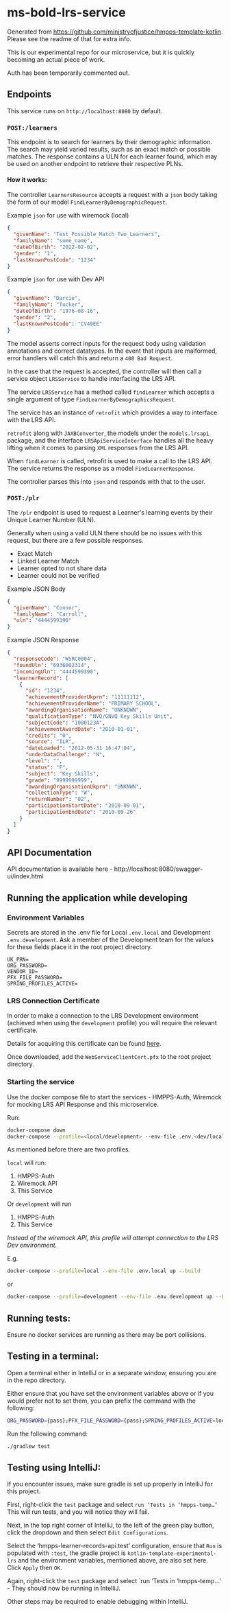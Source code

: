 # ms-bold-lrs-service

Generated from https://github.com/ministryofjustice/hmpps-template-kotlin. Please see the readme of that for extra info.

This is our experimental repo for our microservice, but it is quickly becoming an actual piece of work.

Auth has been temporarily commented out.

## Endpoints

This service runs on `http://localhost:8080` by default.

### `POST:/learners`
This endpoint is to search for learners by their demographic information.
The search may yield varied results, such as an exact match or possible matches.
The response contains a ULN for each learner found, which may be used on another endpoint to retrieve their respective PLNs.

#### How it works:

The controller `LearnersResource` accepts a request with a `json` body taking the form of our model `FindLearnerByDemographicRequest`.

Example `json` for use with wiremock (local)

```json
{
  "givenName": "Test_Possible_Match_Two_Learners",
  "familyName": "some_name",
  "dateOfBirth": "2022-02-02",
  "gender": "1",
  "lastKnownPostCode": "1234"
}
```

Example `json` for use with Dev API

```json
{
  "givenName": "Darcie",
  "familyName": "Tucker",
  "dateOfBirth": "1976-08-16",
  "gender": "2",
  "lastKnownPostCode": "CV49EE"
}
```

The model asserts correct inputs for the request body using validation annotations and correct datatypes. In the event that inputs are malformed, error handlers will catch this and return a `400 Bad Request`.

In the case that the request is accepted, the controller will then call a service object `LRSService` to handle interfacing the LRS API.

The service `LRSService` has a method called `findLearner` which accepts a single argument of type `FindLearnerByDemographicsRequest`.

The service has an instance of `retrofit` which provides a way to interface with the LRS API.

`retrofit` along with `JAXBConverter`, the models under the `models.lrsapi` package, and the interface `LRSApiServiceInterface` handles all the heavy lifting when it comes to parsing `XML` responses from the LRS API.

When `findLearner` is called, retrofit is used to make a call to the LRS API. The service returns the response as a model `FindLearnerResponse`.

The controller parses this into `json` and responds with that to the user.

### `POST:/plr`

The `/plr` endpoint is used to request a Learner's learning events by their Unique Learner Number (ULN).

Generally when using a valid ULN there should be no issues with this request, but there are a few possible responses.
* Exact Match
* Linked Learner Match
* Learner opted to not share data
* Learner could not be verified

Example JSON Body
```json
{
  "givenName": "Connor",
  "familyName": "Carroll",
  "uln": "4444599390"
}
```

Example JSON Response
```json
{
  "responseCode": "WSRC0004",
  "foundUln": "6936002314",
  "incomingUln": "4444599390",
  "learnerRecord": [
    {
      "id": "1234",
      "achievementProviderUkprn": "11111112",
      "achievementProviderName": "PRIMARY SCHOOL",
      "awardingOrganisationName": "UNKNOWN",
      "qualificationType": "NVQ/GNVQ Key Skills Unit",
      "subjectCode": "1000123A",
      "achievementAwardDate": "2010-01-01",
      "credits": "0",
      "source": "ILR",
      "dateLoaded": "2012-05-31 16:47:04",
      "underDataChallenge": "N",
      "level": "",
      "status": "F",
      "subject": "Key Skills",
      "grade": "9999999999",
      "awardingOrganisationUkprn": "UNKNWN",
      "collectionType": "W",
      "returnNumber": "02",
      "participationStartDate": "2010-09-01",
      "participationEndDate": "2010-09-26"
    }
  ]
}
```

## API Documentation

API documentation is available here - http://localhost:8080/swagger-ui/index.html

## Running the application while developing

### Environment Variables

Secrets are stored in the .env file for Local `.env.local` and Development `.env.development`.
Ask a member of the Development team for the values for these fields place it in the root project directory.
```
UK_PRN=
ORG_PASSWORD=
VENDOR_ID=
PFX_FILE_PASSWORD=
SPRING_PROFILES_ACTIVE=
```

### LRS Connection Certificate

In order to make a connection to the LRS Development environment (achieved when using the `development` profile) you will require the relevant certificate.

Details for acquiring this certificate can be found [here](https://github.com/moj-analytical-services/dmet-bold/wiki/RR-Pilot-%E2%80%90-LRS-Microservice).

Once downloaded, add the `WebServiceClientCert.pfx` to the root project directory.


### Starting the service
Use the docker compose file to start the services - HMPPS-Auth, Wiremock for mocking LRS API Response and this microservice.

Run:
```bash
docker-compose down
docker-compose --profile=<local/development> --env-file .env.<dev/local> up --build
```

As mentioned before there are two profiles.

`local` will run:
1. HMPPS-Auth
2. Wiremock API
3. This Service

Or `development` will run
1. HMPPS-Auth
2. This Service

_Instead of the wiremock API, this profile will attempt connection to the LRS Dev environment._



E.g.
```bash
docker-compose --profile=local --env-file .env.local up --build
```
or
```bash
docker-compose --profile=development --env-file .env.development up --build
```

## Running tests:

Ensure no docker services are running as there may be port collisions.

## Testing in a terminal:

Open a terminal either in IntelliJ or in a separate window, ensuring you are in the repo directory.

Either ensure that you have set the environment variables above or if you would prefer not to set them, you can prefix the command with the following: 
```bash
ORG_PASSWORD={pass};PFX_FILE_PASSWORD={pass};SPRING_PROFILES_ACTIVE=local;UK_PRN={pass}
```

Run the following command:

```bash
./gradlew test
```

## Testing using IntelliJ:

If you encounter issues, make sure gradle is set up properly in IntelliJ for this project.

First, right-click the `test` package and select `run ‘Tests in ‘hmpps-temp…’` This will run tests, and you will notice they will fail.

Next, in the top right corner of IntelliJ, to the left of the green play button, click the dropdown and then select `Edit Configurations`.

Select the ‘hmpps-learner-records-api.test’ configuration, ensure that `Run` is populated with `:test`, the gradle project is `kotlin-template-experimental-lrs` and the environment variables, mentioned above, are also set here. Click `Apply` then `OK`.

Again, right-click the `test` package and select `run ‘Tests in ‘hmpps-temp…’ - They should now be running in IntelliJ.

Other steps may be required to enable debugging within IntelliJ.